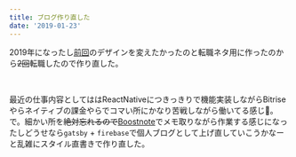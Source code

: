 ```yaml
---
title: ブログ作り直した
date: '2019-01-23'
---
```


2019年になったし[前回](https://t0m0120.github.io/recolog/)のデザインを変えたかったのと転職ネタ用に作ったのから~~2回~~転職したので作り直した。

<br>

最近の仕事内容としてははReactNativeにつきっきりで機能実装しながらBitriseやらネイティブの課金やらでコマい所にかなり苦戦しながら働いてる感じ。  
で。細かい所を~~絶対忘れるので~~[Boostnote](https://boostnote.io/ja/)でメモ取りながら作業する感じになったしどうせなら`gatsby` + `firebase`で個人ブログとして上げ直していこうかなーと乱雑にスタイル直書きで作り直した。

<br>